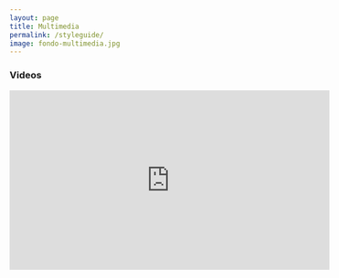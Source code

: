 ```yaml
---
layout: page
title: Multimedia
permalink: /styleguide/
image: fondo-multimedia.jpg
---
```


### Videos

<iframe width="560" height="315" src="https://www.youtube.com/embed/EiKK04Ht8QI" frameborder="0" allow="accelerometer; autoplay; encrypted-media; gyroscope; picture-in-picture" allowfullscreen></iframe>
